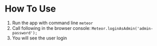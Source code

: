 # How To Use

1. Run the app with command line `meteor`
2. Call following in the browser console: `Meteor.loginAsAdmin('admin-password');`
3. You will see the user login
